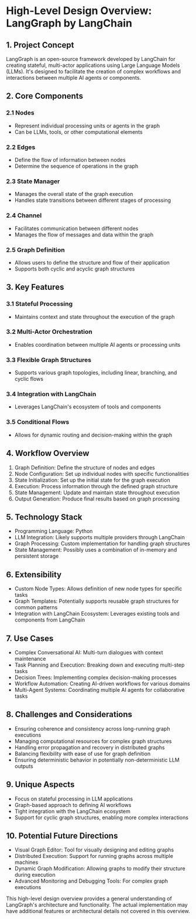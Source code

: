 # High-Level Design Overview: LangGraph by LangChain

## 1. Project Concept

LangGraph is an open-source framework developed by LangChain for creating stateful, multi-actor applications using Large Language Models (LLMs). It's designed to facilitate the creation of complex workflows and interactions between multiple AI agents or components.

## 2. Core Components

### 2.1 Nodes
- Represent individual processing units or agents in the graph
- Can be LLMs, tools, or other computational elements

### 2.2 Edges
- Define the flow of information between nodes
- Determine the sequence of operations in the graph

### 2.3 State Manager
- Manages the overall state of the graph execution
- Handles state transitions between different stages of processing

### 2.4 Channel
- Facilitates communication between different nodes
- Manages the flow of messages and data within the graph

### 2.5 Graph Definition
- Allows users to define the structure and flow of their application
- Supports both cyclic and acyclic graph structures

## 3. Key Features

### 3.1 Stateful Processing
- Maintains context and state throughout the execution of the graph

### 3.2 Multi-Actor Orchestration
- Enables coordination between multiple AI agents or processing units

### 3.3 Flexible Graph Structures
- Supports various graph topologies, including linear, branching, and cyclic flows

### 3.4 Integration with LangChain
- Leverages LangChain's ecosystem of tools and components

### 3.5 Conditional Flows
- Allows for dynamic routing and decision-making within the graph

## 4. Workflow Overview

1. Graph Definition: Define the structure of nodes and edges
2. Node Configuration: Set up individual nodes with specific functionalities
3. State Initialization: Set up the initial state for the graph execution
4. Execution: Process information through the defined graph structure
5. State Management: Update and maintain state throughout execution
6. Output Generation: Produce final results based on graph processing

## 5. Technology Stack

- Programming Language: Python
- LLM Integration: Likely supports multiple providers through LangChain
- Graph Processing: Custom implementation for handling graph structures
- State Management: Possibly uses a combination of in-memory and persistent storage

## 6. Extensibility

- Custom Node Types: Allows definition of new node types for specific tasks
- Graph Templates: Potentially supports reusable graph structures for common patterns
- Integration with LangChain Ecosystem: Leverages existing tools and components from LangChain

## 7. Use Cases

- Complex Conversational AI: Multi-turn dialogues with context maintenance
- Task Planning and Execution: Breaking down and executing multi-step tasks
- Decision Trees: Implementing complex decision-making processes
- Workflow Automation: Creating AI-driven workflows for various domains
- Multi-Agent Systems: Coordinating multiple AI agents for collaborative tasks

## 8. Challenges and Considerations

- Ensuring coherence and consistency across long-running graph executions
- Managing computational resources for complex graph structures
- Handling error propagation and recovery in distributed graphs
- Balancing flexibility with ease of use for graph definition
- Ensuring deterministic behavior in potentially non-deterministic LLM outputs

## 9. Unique Aspects

- Focus on stateful processing in LLM applications
- Graph-based approach to defining AI workflows
- Tight integration with the LangChain ecosystem
- Support for cyclic graph structures, enabling more complex interactions

## 10. Potential Future Directions

- Visual Graph Editor: Tool for visually designing and editing graphs
- Distributed Execution: Support for running graphs across multiple machines
- Dynamic Graph Modification: Allowing graphs to modify their structure during execution
- Advanced Monitoring and Debugging Tools: For complex graph executions

This high-level design overview provides a general understanding of LangGraph's architecture and functionality. The actual implementation may have additional features or architectural details not covered in this overview.
